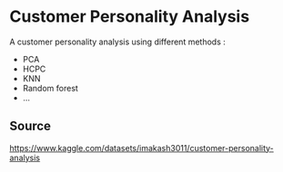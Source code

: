 # Customer Personality Analysis

A customer personality analysis using different methods : 

- PCA
- HCPC 
- KNN
- Random forest
- ...

## Source
<https://www.kaggle.com/datasets/imakash3011/customer-personality-analysis>

